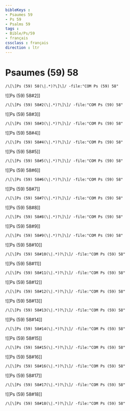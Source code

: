```yaml
---
bibleKeys : 
- Psaumes 59
- Ps 59
- Psalms 59
tags : 
- Bible/Ps/59
- français
cssclass : français
direction : ltr
---
```


# Psaumes (59) 58

```query
/\[\[Ps (59) 58(\|.*)?\]\]/ -file:"COM Ps (59) 58"
```



![[Ps (59) 58#2]]

```query
/\[\[Ps (59) 58#2(\|.*)?\]\]/ -file:"COM Ps (59) 58"
```

![[Ps (59) 58#3]]

```query
/\[\[Ps (59) 58#3(\|.*)?\]\]/ -file:"COM Ps (59) 58"
```

![[Ps (59) 58#4]]

```query
/\[\[Ps (59) 58#4(\|.*)?\]\]/ -file:"COM Ps (59) 58"
```

![[Ps (59) 58#5]]

```query
/\[\[Ps (59) 58#5(\|.*)?\]\]/ -file:"COM Ps (59) 58"
```

![[Ps (59) 58#6]]

```query
/\[\[Ps (59) 58#6(\|.*)?\]\]/ -file:"COM Ps (59) 58"
```

![[Ps (59) 58#7]]

```query
/\[\[Ps (59) 58#7(\|.*)?\]\]/ -file:"COM Ps (59) 58"
```

![[Ps (59) 58#8]]

```query
/\[\[Ps (59) 58#8(\|.*)?\]\]/ -file:"COM Ps (59) 58"
```

![[Ps (59) 58#9]]

```query
/\[\[Ps (59) 58#9(\|.*)?\]\]/ -file:"COM Ps (59) 58"
```

![[Ps (59) 58#10]]

```query
/\[\[Ps (59) 58#10(\|.*)?\]\]/ -file:"COM Ps (59) 58"
```

![[Ps (59) 58#11]]

```query
/\[\[Ps (59) 58#11(\|.*)?\]\]/ -file:"COM Ps (59) 58"
```

![[Ps (59) 58#12]]

```query
/\[\[Ps (59) 58#12(\|.*)?\]\]/ -file:"COM Ps (59) 58"
```

![[Ps (59) 58#13]]

```query
/\[\[Ps (59) 58#13(\|.*)?\]\]/ -file:"COM Ps (59) 58"
```

![[Ps (59) 58#14]]

```query
/\[\[Ps (59) 58#14(\|.*)?\]\]/ -file:"COM Ps (59) 58"
```

![[Ps (59) 58#15]]

```query
/\[\[Ps (59) 58#15(\|.*)?\]\]/ -file:"COM Ps (59) 58"
```

![[Ps (59) 58#16]]

```query
/\[\[Ps (59) 58#16(\|.*)?\]\]/ -file:"COM Ps (59) 58"
```

![[Ps (59) 58#17]]

```query
/\[\[Ps (59) 58#17(\|.*)?\]\]/ -file:"COM Ps (59) 58"
```

![[Ps (59) 58#18]]

```query
/\[\[Ps (59) 58#18(\|.*)?\]\]/ -file:"COM Ps (59) 58"
```

